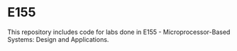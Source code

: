 # E155

This repository includes code for labs done in E155 - Microprocessor-Based Systems: Design and Applications.
